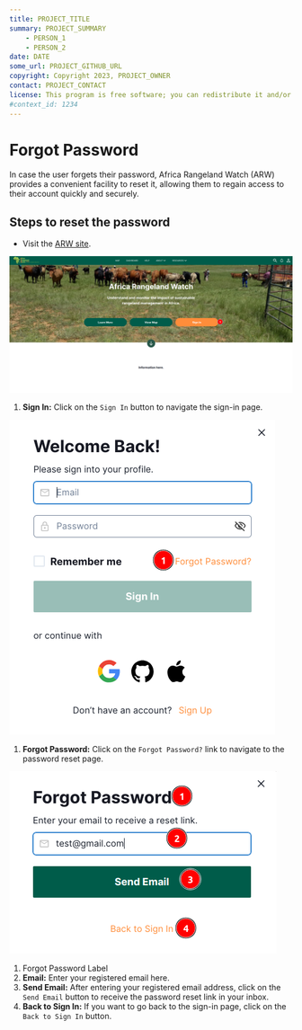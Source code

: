 ```yaml
---
title: PROJECT_TITLE
summary: PROJECT_SUMMARY
    - PERSON_1
    - PERSON_2
date: DATE
some_url: PROJECT_GITHUB_URL
copyright: Copyright 2023, PROJECT_OWNER
contact: PROJECT_CONTACT
license: This program is free software; you can redistribute it and/or modify it under the terms of the GNU Affero General Public License as published by the Free Software Foundation; either version 3 of the License, or (at your option) any later version.
#context_id: 1234
---
```


# Forgot Password

In case the user forgets their password, Africa Rangeland Watch (ARW) provides a convenient facility to reset it, allowing them to regain access to their account quickly and securely.

## Steps to reset the password

- Visit the [ARW site](https://arw.sta.do.kartoza.com/).

[![Home Page](./img/forgot-password-img-1.png)](./img/forgot-password-img-1.png)

1. **Sign In:** Click on the `Sign In` button to navigate the sign-in page.

[![Sign In Page](./img/forgot-password-img-2.png)](./img/forgot-password-img-2.png)

1. **Forgot Password:** Click on the `Forgot Password?` link to navigate to the password reset page.

[![Forgot Password Page](./img/forgot-password-img-3.png)](./img/forgot-password-img-3.png)

1. Forgot Password Label
2. **Email:** Enter your registered email here.
3. **Send Email:** After entering your registered email address, click on the `Send Email` button to receive the password reset link in your inbox.
4. **Back to Sign In:** If you want to go back to the sign-in page, click on the `Back to Sign In` button.
